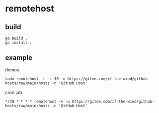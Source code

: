 # remotehost

## build
```
go build .
go install .
```

## example
demos
```
sudo remotehost -r -i 30 -u https://gitee.com/if-the-wind/github-hosts/raw/main/hosts -n 'GitHub Host'
```

cron job
```
*/30 * * * * remotehost -v -u https://gitee.com/if-the-wind/github-hosts/raw/main/hosts -n 'GitHub Host'
```
